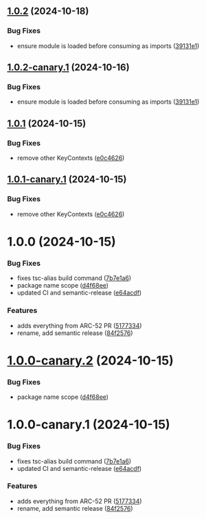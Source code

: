 ## [1.0.2](https://github.com/algorandfoundation/xHD-Wallet-API-ts/compare/v1.0.1...v1.0.2) (2024-10-18)


### Bug Fixes

* ensure module is loaded before consuming as imports ([39131e1](https://github.com/algorandfoundation/xHD-Wallet-API-ts/commit/39131e1645bdaaf2ce0d57152b9bdc90e429dcd5))

## [1.0.2-canary.1](https://github.com/algorandfoundation/xHD-Wallet-API-ts/compare/v1.0.1...v1.0.2-canary.1) (2024-10-16)


### Bug Fixes

* ensure module is loaded before consuming as imports ([39131e1](https://github.com/algorandfoundation/xHD-Wallet-API-ts/commit/39131e1645bdaaf2ce0d57152b9bdc90e429dcd5))

## [1.0.1](https://github.com/algorandfoundation/xHD-Wallet-API-ts/compare/v1.0.0...v1.0.1) (2024-10-15)


### Bug Fixes

* remove other KeyContexts ([e0c4626](https://github.com/algorandfoundation/xHD-Wallet-API-ts/commit/e0c46267f832a0fd1e2ebef9b20817e333e94505))

## [1.0.1-canary.1](https://github.com/algorandfoundation/xHD-Wallet-API-ts/compare/v1.0.0...v1.0.1-canary.1) (2024-10-15)


### Bug Fixes

* remove other KeyContexts ([e0c4626](https://github.com/algorandfoundation/xHD-Wallet-API-ts/commit/e0c46267f832a0fd1e2ebef9b20817e333e94505))

# 1.0.0 (2024-10-15)


### Bug Fixes

* fixes tsc-alias build command ([7b7e1a6](https://github.com/algorandfoundation/xHD-Wallet-API-ts/commit/7b7e1a6b3958479b7c6fd3516ecda550936cb7f8))
* package name scope ([d4f68ee](https://github.com/algorandfoundation/xHD-Wallet-API-ts/commit/d4f68eea19a82b6cf2d47123a6819ad5c49938f0))
* updated CI and semantic-release ([e64acdf](https://github.com/algorandfoundation/xHD-Wallet-API-ts/commit/e64acdfe72dbfb137189ae1ef4eb83566e41e3bd))


### Features

* adds everything from ARC-52 PR ([5177334](https://github.com/algorandfoundation/xHD-Wallet-API-ts/commit/517733458b7e9a10c059c2ddd265956c7127bde2))
* rename, add semantic release ([84f2576](https://github.com/algorandfoundation/xHD-Wallet-API-ts/commit/84f2576f7d37fc0bfd48dd266f8623e2f7c9beef))

# [1.0.0-canary.2](https://github.com/algorandfoundation/xHD-Wallet-API-ts/compare/v1.0.0-canary.1...v1.0.0-canary.2) (2024-10-15)


### Bug Fixes

* package name scope ([d4f68ee](https://github.com/algorandfoundation/xHD-Wallet-API-ts/commit/d4f68eea19a82b6cf2d47123a6819ad5c49938f0))

# 1.0.0-canary.1 (2024-10-15)


### Bug Fixes

* fixes tsc-alias build command ([7b7e1a6](https://github.com/algorandfoundation/xHD-Wallet-API-ts/commit/7b7e1a6b3958479b7c6fd3516ecda550936cb7f8))
* updated CI and semantic-release ([e64acdf](https://github.com/algorandfoundation/xHD-Wallet-API-ts/commit/e64acdfe72dbfb137189ae1ef4eb83566e41e3bd))


### Features

* adds everything from ARC-52 PR ([5177334](https://github.com/algorandfoundation/xHD-Wallet-API-ts/commit/517733458b7e9a10c059c2ddd265956c7127bde2))
* rename, add semantic release ([84f2576](https://github.com/algorandfoundation/xHD-Wallet-API-ts/commit/84f2576f7d37fc0bfd48dd266f8623e2f7c9beef))
